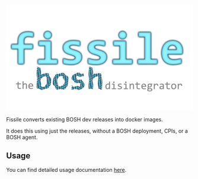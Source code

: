 
![fissile-logo](./docs/fissile-logo.png)

Fissile converts existing BOSH dev releases into docker images.

It does this using just the releases, without a BOSH deployment, CPIs, or a BOSH 
agent.

## Usage

You can find detailed usage documentation [here](./docs/fissile.md).

